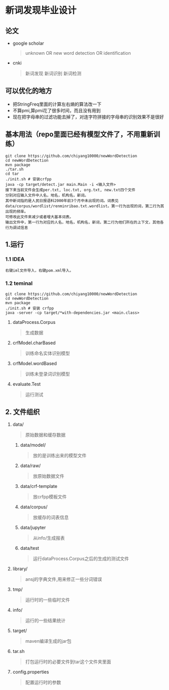# 新词发现毕业设计

## 论文
- google scholar
    > unknown OR new word detection OR identification
- cnki 
    > 新词发现 新词识别 新词检测
    
## 可以优化的地方
- 把StringFreq里面的计算左右熵的算法改一下
- 不算pmi,算pmi花了很多时间，而且没有用到
- 现在把字母串的过滤功能去掉了，对连字符拼接的字母串的识别效果不是很好

## 基本用法（repo里面已经有模型文件了，不用重新训练）
```
git clone https://github.com/chiyang10000/newWordDetection
cd newWordDetection
mvn package
./tar.sh
cd tar
./init.sh # 安装crfpp
java -cp target/detect.jar main.Main -i <输入文件>
接下来当前文件会生成per.txt, loc.txt, org.txt, new.txt四个文件
分别对应输入文件中人名，地名，机构名，新词。
其中新词指的是人民日报语料2000年前3个月中未出现的词。词表见data/corpus/wordlist/renminribao.txt.wordlist。第一行为出现的词，第二行为其出现的频率。
可修改此文件来减少或者增大基本词表。
输出文件中，第一行为对应的人名，地名，机构名，新词，第二行为他们所在的上下文，其他各行为调试信息
```

## 1.运行
### 1.1 IDEA
    
    右键iml文件导入，右键pom.xml导入。
    
### 1.2 teminal
```shell
git clone https://github.com/chiyang10000/newWordDetection
cd newWordDetection
mvn package
./init.sh # 安装 crfpp
java -server -cp target/*with-dependencies.jar <main.class>
```
1. dataProcess.Corpus
    > 生成数据
2. crfModel.charBased
    > 训练命名实体识别模型
3. crfModel.wordBased
    > 训练未登录词识别模型
4. evaluate.Test
    > 运行测试
    
## 2. 文件组织
1. data/
    > 原始数据和缓存数据
    1. data/model/
        > 放的是训练出来的模型文件 
    2. data/raw/
        > 放原始数据文件
    3. data/crf-template
        > 放crfpp模板文件
    4. data/corpus/
        > 放缓存的词表信息
    5. data/jupyter
        > 从info/生成报表
    6. data/test
        > 运行dataProcess.Corpus之后的生成的测试文件
2. library/
    > ansj的字典文件,用来修正一些分词错误
3. tmp/
    > 运行时的一些临时文件
4. info/
    > 运行的一些结果统计
6. target/
    > maven编译生成的jar包
7. tar.sh
    > 打包运行时的必要文件到tar这个文件夹里面
8. config.properties
    > 配置运行时的参数
